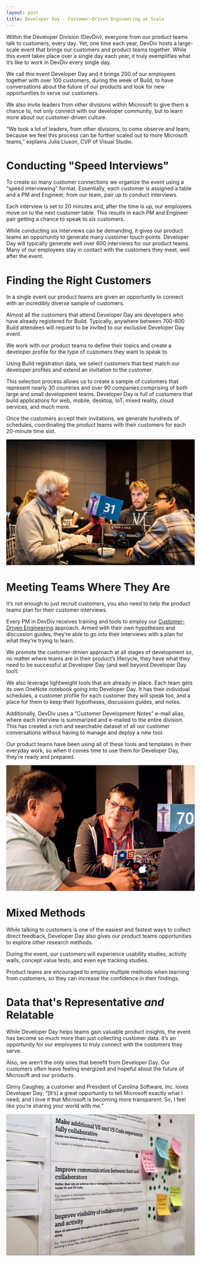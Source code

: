 ```yaml
---
layout: post
title: Developer Day - Customer-Driven Engineering at Scale
---
```


Within the Developer Division (DevDiv), everyone from our product teams talk to customers, every day. Yet, one time each year, DevDiv hosts a large-scale event that brings our customers and product teams together. While this event takes place over a single day each year, it truly exemplifies what it’s like to work in DevDiv every single day.

We call this event Developer Day and it brings 200 of our employees together with over 100 customers, during the week of Build, to have conversations about the future of our products and look for new opportunities to serve our customers.

We also invite leaders from other divisions within Microsoft to give them a chance to, not only connect with our developer community, but to learn more about our customer-driven culture.

“We took a lot of leaders, from other divisions, to come observe and learn; because we feel this process can be further scaled out to more Microsoft teams,” explains Julia Liuson, CVP of Visual Studio.

# Conducting "Speed Interviews"
To create so many customer connections we organize the event using a “speed interviewing” format. Essentially, each customer is assigned a table and a PM and Engineer, from our team, pair up to conduct interviews.
 
Each interview is set to 20 minutes and, after the time is up, our employees move on to the next customer table. This results in each PM and Engineer pair getting a chance to speak to six customers.

While conducting six interviews can be demanding, it gives our product teams an opportunity to generate many customer touch points. Developer Day will typically generate well over 600 interviews for our product teams. Many of our employees stay in contact with the customers they meet, well after the event.

# Finding the Right Customers
In a single event our product teams are given an opportunity to connect with an incredibly diverse sample of customers.

Almost all the customers that attend Developer Day are developers who have already registered for Build. Typically, anywhere between 700-800 Build attendees will request to be invited to our exclusive Developer Day event.

We work with our product teams to define their topics and create a developer profile for the type of customers they want to speak to.

Using Build registration data, we select customers that best match our developer profiles and extend an invitation to the customer.

This selection process allows us to create a sample of customers that represent nearly 30 countries and over 90 companies;comprising of both large and small development teams. Developer Day is full of customers that build applications for web, mobile, desktop, IoT, mixed reality, cloud services, and much more.

Once the customers accept their invitations, we generate hundreds of schedules, coordinating the product teams with their customers for each 20-minute time slot.

![Older gentleman speaking to the DevDiv product team](/images/DeveloperDay/01.jpg) 

# Meeting Teams Where They Are
It’s not enough to just recruit customers, you also need to help the product teams plan for their customer interviews.
 
Every PM in DevDiv receives training and tools to employ our [Customer-Driven Engineering](/CustomerDrivenEngineering/ "Customer-Driven Engineering") approach. Armed with their own hypotheses and discussion guides, they’re able to go into their interviews with a plan for what they’re trying to learn.  

We promote the customer-driven approach at all stages of development so, no matter where teams are in their product’s lifecycle, they have what they need to be successful at Developer Day (and well beyond Developer Day too!).

We also leverage lightweight tools that are already in place. Each team gets its own OneNote notebook going into Developer Day. It has their individual schedules, a customer profile for each customer they will speak too, and a place for them to keep their hypotheses, discussion guides, and notes.

Additionally, DevDiv uses a “Customer Development Notes” e-mail alias, where each interview is summarized and e-mailed to the entire division. This has created a rich and searchable dataset of all our customer conversations without having to manage and deploy a new tool.

Our product teams have been using all of these tools and templates in their everyday work, so when it comes time to use them for Developer Day, they’re ready and prepared.

![Older gentleman speaking to the DevDiv product team](/images/DeveloperDay/02.jpg)

# Mixed Methods
While talking to customers is one of the easiest and fastest ways to collect direct feedback, Developer Day also gives our product teams opportunities to explore other research methods.

During the event, our customers will experience usability studies, activity walls, concept value tests, and even eye tracking studies.

Product teams are encouraged to employ multiple methods when learning from customers, so they can increase the confidence in their findings.

# Data that's Representative <i>and</i> Relatable
While Developer Day helps teams gain valuable product insights, the event has become so much more than just collecting customer data. It’s an opportunity for our employees to truly connect with the customers they serve.

Also, we aren’t the only ones that benefit from Developer Day. Our customers often leave feeling energized and hopeful about the future of Microsoft and our products.

Ginny Caughey, a customer and President of Carolina Software, Inc. loves Developer Day, “[It’s] a great opportunity to tell Microsoft exactly what I need; and I love it that Microsoft is becoming more transparent. So, I feel like you’re sharing your world with me.”

![Older gentleman speaking to the DevDiv product team](/images/DeveloperDay/03.jpg)
